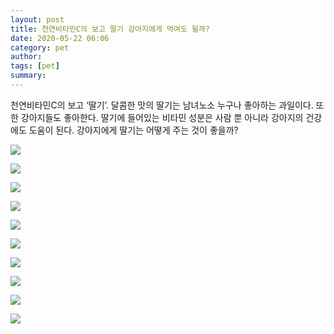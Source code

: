 ```yaml
---
layout: post
title: 천연비타민C의 보고 딸기 강아지에게 먹여도 될까?
date: 2020-05-22 06:06
category: pet
author: 
tags: [pet]
summary: 
---
```



천연비타민C의 보고 ‘딸기’. 달콤한 맛의 딸기는 남녀노소 누구나 좋아하는 과일이다. 또한 강아지들도 좋아한다. 딸기에 들어있는 비타민 성분은 사람 뿐 아니라 강아지의 건강에도 도움이 된다. 강아지에게 딸기는 어떻게 주는 것이 좋을까?

![](https://img1.daumcdn.net/thumb/R720x0/?fname=https%3A%2F%2Ft1.daumcdn.net%2Fliveboard%2Fhappypet%2F581c44b4b7304dff86d719c9e149eb8d.JPG)

![](https://img1.daumcdn.net/thumb/R720x0/?fname=https%3A%2F%2Ft1.daumcdn.net%2Fliveboard%2Fhappypet%2Fd36c4c9111cc484aa2963f963ed165cd.JPG)

![](https://img1.daumcdn.net/thumb/R720x0/?fname=https%3A%2F%2Ft1.daumcdn.net%2Fliveboard%2Fhappypet%2Fe2941e4ab9c14bc198a6edd20d8c7d4a.JPG)

![](https://img1.daumcdn.net/thumb/R720x0/?fname=https%3A%2F%2Ft1.daumcdn.net%2Fliveboard%2Fhappypet%2F9583492b80644b83ad147eb8af06646b.JPG)

![](https://img1.daumcdn.net/thumb/R720x0/?fname=https%3A%2F%2Ft1.daumcdn.net%2Fliveboard%2Fhappypet%2Ffeb0b5ced0eb4fe2951c7b7da6b929e1.JPG)

![](https://img1.daumcdn.net/thumb/R720x0/?fname=https%3A%2F%2Ft1.daumcdn.net%2Fliveboard%2Fhappypet%2F9f7297caff06461d960e3e9e2fdf7e5f.JPG)

![](https://img1.daumcdn.net/thumb/R720x0/?fname=https%3A%2F%2Ft1.daumcdn.net%2Fliveboard%2Fhappypet%2F55e6fff591f541ee85b46352254b5425.JPG)

![](https://img1.daumcdn.net/thumb/R720x0/?fname=https%3A%2F%2Ft1.daumcdn.net%2Fliveboard%2Fhappypet%2F3bc70364aea24a5badf7424843f25931.JPG)

![](https://img1.daumcdn.net/thumb/R720x0/?fname=https%3A%2F%2Ft1.daumcdn.net%2Fliveboard%2Fhappypet%2F1ac2e7f03a894141982a380750cd4364.JPG)

![](https://img1.daumcdn.net/thumb/R720x0/?fname=https%3A%2F%2Ft1.daumcdn.net%2Fliveboard%2Fhappypet%2Fbefc108f53ff400c9c25cc1576ba0c64.JPG)